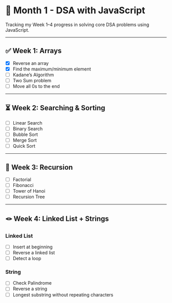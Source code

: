 # 📘 Month 1 - DSA with JavaScript

Tracking my Week 1–4 progress in solving core DSA problems using JavaScript.

---

## ✅ Week 1: Arrays

- [x] Reverse an array
- [x] Find the maximum/minimum element
- [ ] Kadane’s Algorithm
- [ ] Two Sum problem
- [ ] Move all 0s to the end

---

## ⏳ Week 2: Searching & Sorting

- [ ] Linear Search
- [ ] Binary Search
- [ ] Bubble Sort
- [ ] Merge Sort
- [ ] Quick Sort

---

## 🧠 Week 3: Recursion

- [ ] Factorial
- [ ] Fibonacci
- [ ] Tower of Hanoi
- [ ] Recursion Tree

---

## 🪢 Week 4: Linked List + Strings

### Linked List
- [ ] Insert at beginning
- [ ] Reverse a linked list
- [ ] Detect a loop

### String
- [ ] Check Palindrome
- [ ] Reverse a string
- [ ] Longest substring without repeating characters
